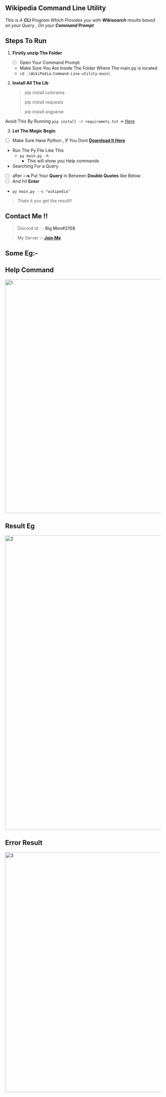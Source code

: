 ## **Wikipedia Command Line Utility**

*This is A **CLI** Program Which Provides you with **Wikisearch** results based on your Query , On your **Command Prompt***

 

## Steps To Run

 1. **Firstly unzip The Folder**

	 
	 - [ ] Open Your Command Prompt 
	 - Make Sure You Are Inside The Folder Where The main.py is located 
	 - `cd .\WikiPedia-Command-Line-utility-main\` 
 2. **Install All The Lib**

	 >pip install colorama
	 >
	 >pip install requests
	 >
	 >pip install argparse
	 >

  Avoid This By Running `pip install -r requiremets.txt` -> [Here](https://github.com/DHRUV-CODER/WikiPedia-Command-Line-utility/blob/main/requiremets.txt)

 3. **Let The Magic Begin**
 
 - [ ] Make Sure Have Python , If You Dont **[Download It Here](https://www.python.org/downloads/)**


 - Run The Py File Like This 
    - `py main.py -h`
      - This will show you Help commands
- Searching For a Query
    
 - [ ] after **--s**  Put Your **Query** in Between **Double Quotes** like Below .
 - [ ] And hit **Enter**
  - `py main.py --s "wikipedia"`
 
 

> Thats it you get the result!!




## Contact Me !!

> Discord Id : - **Big Men#2108**
> 

> My Server :- **[Join Me](https://discord.gg/j2NeBaCWYy)**

   

## Some Eg:-

## Help Command

<img width="756" alt="1" src="https://user-images.githubusercontent.com/60794694/113592367-b80d8f80-963d-11eb-87d6-6c2b82b3287d.PNG">

## Result Eg

<img width="952" alt="2" src="https://user-images.githubusercontent.com/60794694/113592468-de332f80-963d-11eb-9f4d-015fdded3fa5.PNG">

## Error Result

<img width="776" alt="3" src="https://user-images.githubusercontent.com/60794694/113592532-f73be080-963d-11eb-9af4-0a67036a4640.PNG">



